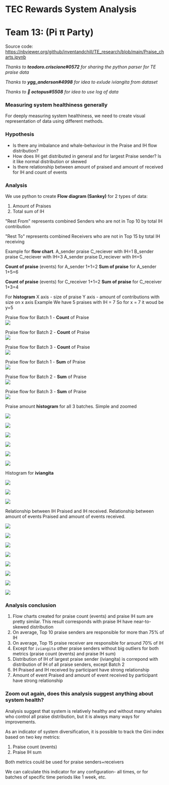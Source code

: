 # TEC Rewards System Analysis

# Team 13: (Pi π Party)

Source code: https://nbviewer.org/github/inventandchill/TE_research/blob/main/Praise_charts.ipynb

*Thanks to **teodoro.criscione#0572** for sharing the python parser for TE praise data*

*Thanks to **ygg_anderson#4998** for idea to exlude iviangita from dataset*

*Thanks to **🐙 octopus#5508** for idea to use log of data*

### Measuring system healthiness generally
For deeply measuring system healthiness, we need to create visual representation of data using different methods. 

### Hypothesis

- Is there any imbalance and whale-behaviour in the Praise and IH flow distribution? 
- How does IH get distributed in general and for largest Praise sender? Is it like normal distribution or skewed 
- Is there relationship between amount of praised and amount of received for IH and count of events 

### Analysis
We use python to create **Flow diagram (Sankey)** for 2 types of data:
1. Amount of Praises
2. Total sum of IH

"Rest From" represents combined Senders who are not in Top 10 by total IH contribution

"Rest To" represents combined Receivers who are not in Top 15 by total IH receiving

Example for **flow chart**. 
A_sender praise C_reciever with IH=1
B_sender praise C_reciever with IH=3
A_sender praise D_reciever with IH=5

**Count of praise** (events) for A_sender 1+1=2
**Sum of praise** for  A_sender 1+5=6

**Count of praise** (events) for C_receiver 1+1=2
**Sum of praise** for  C_receiver 1+3=4

For **histogram**
X axis - size of praise
Y axis - amount of contributions with size on x axis
Example
We have 5 praises with IH = 7
So for x = 7 it woud be y=5 

Praise flow for Batch 1 - **Count** of Praise  
![](https://cdn.discordapp.com/attachments/911319098426814466/915537022620422154/Praise_flow_for_Batch_1_-_Count_of_Praise.png)

Praise flow for Batch 2 - **Count** of Praise  
![](https://cdn.discordapp.com/attachments/911319098426814466/915537103826341908/Praise_flow_for_Batch_2_-_Count_of_Praise.png)

Praise flow for Batch 3 - **Count** of Praise  
![](https://cdn.discordapp.com/attachments/911319098426814466/915537137108148224/Praise_flow_for_Batch_3_-_Count_of_Praise.png)

Praise flow for Batch 1 - **Sum** of Praise  
![](https://cdn.discordapp.com/attachments/911319098426814466/915537197418045450/Praise_flow_for_Batch_1_-_Sum_of_Praise.png)

Praise flow for Batch 2 - **Sum** of Praise  
![](https://cdn.discordapp.com/attachments/911319098426814466/915537282533044244/Praise_flow_for_Batch_2_-_Sum_of_Praise.png)

Praise flow for Batch 3 - **Sum** of Praise  
![](https://cdn.discordapp.com/attachments/911319098426814466/915537314732707870/Praise_flow_for_Batch_3_-_Sum_of_Praise.png)



Praise amount **histogram** for all 3 batches. Simple and zoomed

![](https://cdn.discordapp.com/attachments/911319098426814466/915569558826414091/Praise_amount_histogram_for_Batch_1.png)

![](https://cdn.discordapp.com/attachments/911319098426814466/915569578803863582/Praise_amount_histogram_for_Batch_1_zoom.png)

![](https://cdn.discordapp.com/attachments/911319098426814466/915569602770128946/Praise_amount_histogram_for_Batch_2.png)

![](https://cdn.discordapp.com/attachments/911319098426814466/915569615281750037/Praise_amount_histogram_for_Batch_2_zoom.png)

![](https://cdn.discordapp.com/attachments/911319098426814466/915569632910405642/Praise_amount_histogram_for_Batch_3.png)

![](https://cdn.discordapp.com/attachments/911319098426814466/915569644759298098/Praise_amount_histogram_for_Batch_3_zoom.png)

Histogram for **iviangita**

![](https://cdn.discordapp.com/attachments/911319098426814466/915605307370127400/iviangita_Praise_amount_histogram_for_Batch_1.png)

![](https://cdn.discordapp.com/attachments/911319098426814466/915605536781762630/iviangita_Praise_amount_histogram_for_Batch_2.png)

![](https://cdn.discordapp.com/attachments/911319098426814466/915605549440172082/iviangita_Praise_amount_histogram_for_Batch_3.png)

Relationship between IH Praised and IH received. Relationship between amount of events Praised and amount of events received.

![](https://cdn.discordapp.com/attachments/907710579693748224/918544801404710912/IH_1.jpg)

![](https://cdn.discordapp.com/attachments/907710579693748224/918544820325195786/IH_3.jpg)

![](https://cdn.discordapp.com/attachments/907710579693748224/918544855943249930/events_1.jpg)

![](https://cdn.discordapp.com/attachments/907710579693748224/918544874259755038/events_3.jpg)

![](https://cdn.discordapp.com/attachments/921078273323188247/921078903211196446/Batch1_log_IH.jpg)

![](https://cdn.discordapp.com/attachments/921078273323188247/921078950380339210/Batch3_log_IH.jpg)

![](https://cdn.discordapp.com/attachments/921078273323188247/921079010442752040/Batch1_log_event.jpg)

![](https://cdn.discordapp.com/attachments/921078273323188247/921079028725743726/Batch3_log_event.jpg)


### Analysis conclusion
1. Flow charts created for praise count (events) and praise IH sum are pretty similar. This result corresponds with praise IH have near-to-skewed distribution
2. On average, Top 10 praise senders are responsible  for more than 75% of IH
3. On average, Top 15 praise receiver are responsible for around 70% of IH
4. Except for `iviangita` other praise senders without big outliers for both metrics (praise count (events) and praise IH sum) 
5. Distribution of IH of largest praise sender (iviangita) is correpond with distribution of IH of all praise senders, except Batch 2
6. IH Praised and IH received by participant have strong relationship 
7. Amount of event Praised and amount of event received by participant have strong relationship 


### Zoom out again, does this analysis suggest anything about system health? 
Analysis suggest that system is relatively healthy and without many whales who control all praise distribution, but it is always many ways for improvements. 

As an indicator of system diversification, it is possible to track the Gini index based on two key metrics: 
1. Praise count (events)
2. Praise IH sum

Both metrics could be used for praise senders+receivers

We can calculate this indicator for any configuration- all times, or for batches of specific time periods like 1 week, etc.
